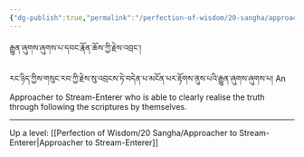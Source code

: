 ```yaml
---
{"dg-publish":true,"permalink":"/perfection-of-wisdom/20-sangha/approacher-to-stream-enterer-who-is-a-sharp-faculty-follower-of-dharma/"}
---
```


རྒྱུན་ཞུགས་ཞུགས་པ་དབང་རྣོན་ཆོས་ཀྱི་རྗེས་འབྲང་།

རང་ཉིད་ཀྱིས་གསུང་རབ་ཀྱི་རྗེས་སུ་འབྲངས་ཏེ་བདེན་པ་མངོན་པར་རྟོགས་ནུས་པའི་རྒྱུན་ཞུགས་ཞུགས་པ།
An Approacher to Stream-Enterer who is able to clearly realise the truth through following the scriptures by themselves. 





---
Up a level: [[Perfection of Wisdom/20 Sangha/Approacher to Stream-Enterer\|Approacher to Stream-Enterer]]